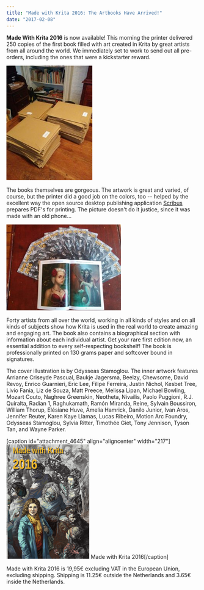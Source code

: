 ```yaml
---
title: "Made with Krita 2016: The Artbooks Have Arrived!"
date: "2017-02-08"
---
```


**Made With Krita 2016** is now available! This morning the printer delivered 250 copies of the first book filled with art created in Krita by great artists from all around the world. We immediately set to work to send out all pre-orders, including the ones that were a kickstarter reward.

[![](images/sending-out-225x300.jpg)](https://krita.org/wp-content/uploads/2017/02/sending-out.jpg)

The books themselves are gorgeous. The artwork is great and varied, of course, but the printer did a good job on the colors, too -- helped by the excellent way the open source desktop publishing application [Scribus](https://www.scribus.net) prepares PDF's for printing. The picture doesn't do it justice, since it was made with an old phone...

[![](images/artbook-spread-300x225.jpg)](https://krita.org/wp-content/uploads/2017/02/artbook-spread.jpg)

Forty artists from all over the world, working in all kinds of styles and on all kinds of subjects show how Krita is used in the real world to create amazing and engaging art. The book also contains a biographical section with information about each individual artist. Get your rare first edition now, an essential addition to every self-respecting bookshelf! The book is professionally printed on 130 grams paper and softcover bound in signatures.

The cover illustration is by Odysseas Stamoglou. The inner artwork features Arrianne Criseyde Pascual, Baukje Jagersma, Beelzy, Chewsome, David Revoy, Enrico Guarnieri, Eric Lee, Filipe Ferreira, Justin Nichol, Kesbet Tree, Livio Fania, Liz de Souza, Matt Preece, Melissa Lipan, Michael Bowling, Mozart Couto, Naghree Greenskin, Neotheta, Nivailis, Paolo Puggioni, R.J. Quiralta, Radian 1, Raghukamath, Ramón Miranda, Reine, Sylvain Boussiron, William Thorup, Elésiane Huve, Amelia Hamrick, Danilo Junior, Ivan Aros, Jennifer Reuter, Karen Kaye Llamas, Lucas Ribeiro, Motion Arc Foundry, Odysseas Stamoglou, Sylvia Ritter, Timothée Giet, Tony Jennison, Tyson Tan, and Wayne Parker.

\[caption id="attachment\_4645" align="aligncenter" width="217"\][![Made with Krita 2016](images/cover_small-217x300.png)](https://krita.org/wp-content/uploads/2016/12/cover_small.png) Made with Krita 2016\[/caption\]

Made with Krita 2016 is 19,95€ excluding VAT in the European Union, excluding shipping. Shipping is 11.25€ outside the Netherlands and 3.65€ inside the Netherlands.
